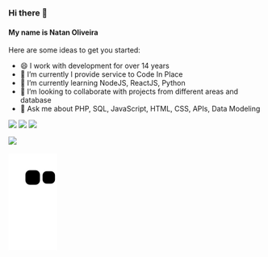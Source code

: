### Hi there 👋
#### My name is Natan Oliveira


<!--**natanoliveira/natanoliveira** is a ✨ _special_ ✨ repository because its `README.md` (this file) appears on your GitHub profile.-->

Here are some ideas to get you started:

- 😄 I work with development for over 14 years
- 🔭 I’m currently I provide service to Code In Place
- 🌱 I’m currently learning NodeJS, ReactJS, Python
- 👯 I’m looking to collaborate with projects from different areas and database
- 💬 Ask me about PHP, SQL, JavaScript, HTML, CSS, APIs, Data Modeling

<a href = "mailto:natanoliveirati@gmail.com"><img src="https://img.shields.io/badge/Gmail-D14836?style=for-the-badge&logo=gmail&logoColor=white" target="_blank"></a> 
<a href="https://www.linkedin.com/in/natan-oliveira-sousa/" target="_blank"><img src="https://img.shields.io/badge/-LinkedIn-%230077B5?style=for-the-badge&logo=linkedin&logoColor=white" target="_blank"></a> 
<a href="https://instagram.com/natan_oliveira" target="_blank"><img src="https://img.shields.io/badge/-Instagram-%23E4405F?style=for-the-badge&logo=instagram&logoColor=white" target="_blank"></a>
<!--
- 😄 Pronouns: ...
- ⚡ Fun fact: ...
-->

<div>
<a href="https://github.com/seu-usuário-aqui">
<img height="180em" src="https://github-readme-stats.vercel.app/api/top-langs/?username=natanoliveira&layout=compact&langs_count=7&theme=dracula"/>
<!--<img height="180em" src="https://github-readme-stats.vercel.app/api?username=natanoliveira&show_icons=true&theme=dracula&include_all_commits=true&count_private=true"/>-->
</div>
  
![Snake animation](https://github.com/natanoliveira/natanoliveira/blob/output/github-contribution-grid-snake.svg)
